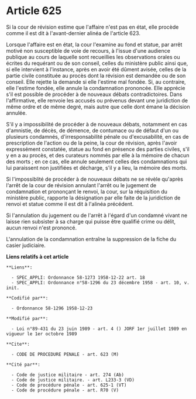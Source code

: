 # Article 625

Si la cour de révision estime que l'affaire n'est pas en état, elle procède comme il est dit à l'avant-dernier alinéa de
l'article 623.

Lorsque l'affaire est en état, la cour l'examine au fond et statue, par arrêt motivé non susceptible de voie de recours, à
l'issue d'une audience publique au cours de laquelle sont recueillies les observations orales ou écrites du requérant ou de
son conseil, celles du ministère public ainsi que, si elle intervient à l'instance, après en avoir été dûment avisée, celles
de la partie civile constituée au procès dont la révision est demandée ou de son conseil. Elle rejette la demande si elle
l'estime mal fondée. Si, au contraire, elle l'estime fondée, elle annule la condamnation prononcée. Elle apprécie s'il est
possible de procéder à de nouveaux débats contradictoires. Dans l'affirmative, elle renvoie les accusés ou prévenus devant
une juridiction de même ordre et de même degré, mais autre que celle dont émane la décision annulée.

S'il y a impossibilité de procéder à de nouveaux débats, notamment en cas d'amnistie, de décès, de démence, de contumace ou
de défaut d'un ou plusieurs condamnés, d'irresponsabilité pénale ou d'excusabilité, en cas de prescription de l'action ou de
la peine, la cour de révision, après l'avoir expressément constatée, statue au fond en présence des parties civiles, s'il y
en a au procès, et des curateurs nommés par elle à la mémoire de chacun des morts ; en ce cas, elle annule seulement celles
des condamnations qui lui paraissent non justifiées et décharge, s'il y a lieu, la mémoire des morts.

Si l'impossiblité de procéder à de nouveaux débats ne se révèle qu'après l'arrêt de la cour de révision annulant l'arrêt ou
le jugement de condamnation et prononçant le renvoi, la cour, sur la réquisition du ministère public, rapporte la désignation
par elle faite de la juridiction de renvoi et statue comme il est dit à l'alinéa précédent.

Si l'annulation du jugement ou de l'arrêt à l'égard d'un condamné vivant ne laisse rien subsister à sa charge qui puisse être
qualifié crime ou délit, aucun renvoi n'est prononcé.

L'annulation de la condamnation entraîne la suppression de la fiche du casier judiciaire.

**Liens relatifs à cet article**

	**Liens**:

	  - SPEC_APPLI: Ordonnance 58-1273 1958-12-22 art. 18
	  - SPEC_APPLI: Ordonnance n°58-1296 du 23 décembre 1958 - art. 10, v. init.

	**Codifié par**:

	  - Ordonnance 58-1296 1958-12-23

	**Modifié par**:

	  - Loi n°89-431 du 23 juin 1989 - art. 4 () JORF 1er juillet 1989 en vigueur le 1er octobre 1989

	**Cite**:

	  - CODE DE PROCEDURE PENALE - art. 623 (M)

	**Cité par**:

	  - Code de justice militaire - art. 274 (Ab)
	  - Code de justice militaire. - art. L233-3 (VD)
	  - Code de procédure pénale - art. 625-1 (VT)
	  - Code de procédure pénale - art. R70 (V)
